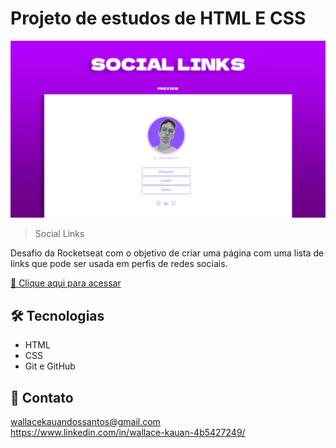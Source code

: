 # Projeto de estudos de HTML E CSS

![preview](./.github/project-preview.png)

> Social Links

Desafio da Rocketseat com o objetivo de criar uma página com uma lista de links que pode ser usada em perfis de redes sociais.


[🔗 Clique aqui para acessar](https://muroas.github.io/Social-Links/)

## 🛠️ Tecnologias

- HTML
- CSS
- Git e GitHub

## 📱 Contato

wallacekauandossantos@gmail.com <br>
https://www.linkedin.com/in/wallace-kauan-4b5427249/